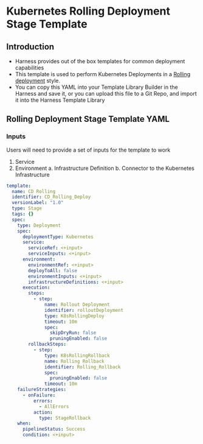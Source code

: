 # Kubernetes Rolling Deployment Stage Template

## Introduction

- Harness provides out of the box templates for common deployment capabilities
- This template is used to perform Kubernetes Deployments in a [Rolling deployment](https://developer.harness.io/docs/continuous-delivery/cd-deployments-category/deployment-concepts#rolling-deployment) style.
- You can copy this YAML into your Template Library Builder in the Harness and save it, or you can upload this file to a Git Repo, and import it into the Harness Template Library

## Rolling Deployment Stage Template YAML

### Inputs

Users will need to provide a set of inputs for the template to work

1. Service
2. Environment
  a. Infrastructure Definition
  b. Connector to the Kubernetes Infrastructure

```YAML
template:
  name: CD Rolling
  identifier: CD_Rolling_Deploy
  versionLabel: "1.0"
  type: Stage
  tags: {}
  spec:
    type: Deployment
    spec:
      deploymentType: Kubernetes
      service:
        serviceRef: <+input>
        serviceInputs: <+input>
      environment:
        environmentRef: <+input>
        deployToAll: false
        environmentInputs: <+input>
        infrastructureDefinitions: <+input>
      execution:
        steps:
          - step:
              name: Rollout Deployment
              identifier: rolloutDeployment
              type: K8sRollingDeploy
              timeout: 10m
              spec:
                skipDryRun: false
                pruningEnabled: false
        rollbackSteps:
          - step:
              type: K8sRollingRollback
              name: Rolling Rollback
              identifier: Rolling_Rollback
              spec:
                pruningEnabled: false
              timeout: 10m
    failureStrategies:
      - onFailure:
          errors:
            - AllErrors
          action:
            type: StageRollback
    when:
      pipelineStatus: Success
      condition: <+input>
```